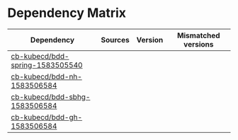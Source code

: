 # Dependency Matrix

Dependency | Sources | Version | Mismatched versions
---------- | ------- | ------- | -------------------
[cb-kubecd/bdd-spring-1583505540](https://github.com/cb-kubecd/bdd-spring-1583505540.git) |  | []() | 
[cb-kubecd/bdd-nh-1583506584](https://github.com/cb-kubecd/bdd-nh-1583506584.git) |  | []() | 
[cb-kubecd/bdd-sbhg-1583506584](https://github.com/cb-kubecd/bdd-sbhg-1583506584.git) |  | []() | 
[cb-kubecd/bdd-gh-1583506584](https://github.com/cb-kubecd/bdd-gh-1583506584.git) |  | []() | 
